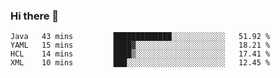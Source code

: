 ### Hi there 👋

<!--
**urzz/urzz** is a ✨ _special_ ✨ repository because its `README.md` (this file) appears on your GitHub profile.

Here are some ideas to get you started:

- 🔭 I’m currently working on ...
- 🌱 I’m currently learning ...
- 👯 I’m looking to collaborate on ...
- 🤔 I’m looking for help with ...
- 💬 Ask me about ...
- 📫 How to reach me: ...
- 😄 Pronouns: ...
- ⚡ Fun fact: ...
-->

<!--START_SECTION:waka-->
```text
Java   43 mins         █████████████░░░░░░░░░░░░   51.92 % 
YAML   15 mins         ████▓░░░░░░░░░░░░░░░░░░░░   18.21 % 
HCL    14 mins         ████▒░░░░░░░░░░░░░░░░░░░░   17.41 % 
XML    10 mins         ███░░░░░░░░░░░░░░░░░░░░░░   12.45 % 
```
<!--END_SECTION:waka-->
